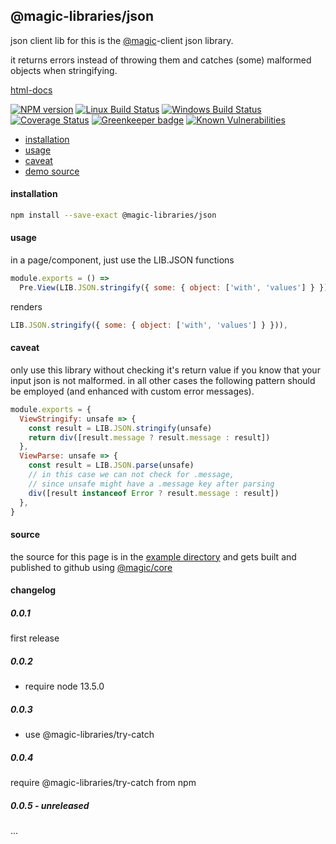 ## @magic-libraries/json

json client lib for
this is the [@magic](https://magic.github.io/core)-client json library.

it returns errors instead of throwing them and catches (some) malformed objects when stringifying.

[html-docs](https://magic-libraries.github.io/json)

[![NPM version][npm-image]][npm-url]
[![Linux Build Status][travis-image]][travis-url]
[![Windows Build Status][appveyor-image]][appveyor-url]
[![Coverage Status][coveralls-image]][coveralls-url]
[![Greenkeeper badge][greenkeeper-image]][greenkeeper-url]
[![Known Vulnerabilities][snyk-image]][snyk-url]

[npm-image]: https://img.shields.io/npm/v/@magic-libraries/json.svg
[npm-url]: https://www.npmjs.com/package/@magic-libraries/json
[travis-image]: https://img.shields.io/travis/com/magic-libraries/json/master
[travis-url]: https://travis-ci.com/magic-libraries/json
[appveyor-image]: https://img.shields.io/appveyor/ci/magiclibraries/json/master.svg
[appveyor-url]: https://ci.appveyor.com/project/magiclibraries/json/branch/master
[coveralls-image]: https://coveralls.io/repos/github/magic-libraries/json/badge.svg
[coveralls-url]: https://coveralls.io/github/magic-libraries/json
[greenkeeper-image]: https://badges.greenkeeper.io/magic-libraries/json.svg
[greenkeeper-url]: https://badges.greenkeeper.io/magic-libraries/json.svg
[snyk-image]: https://snyk.io/test/github/magic-libraries/json/badge.svg
[snyk-url]: https://snyk.io/test/github/magic-libraries/json

* [installation](#installation)
* [usage](#usage)
* [caveat](#caveat)
* [demo source](#source)

#### installation
```bash
npm install --save-exact @magic-libraries/json
```

#### <a name="usage"></a>usage
in a page/component, just use the LIB.JSON functions
```javascript
module.exports = () =>
  Pre.View(LIB.JSON.stringify({ some: { object: ['with', 'values'] } }))
```
renders
```javascript
LIB.JSON.stringify({ some: { object: ['with', 'values'] } })),
```

#### caveat
only use this library without checking it's return value
if you know that your input json is not malformed.
in all other cases the following pattern should be employed
(and enhanced with custom error messages).

```javascript
module.exports = {
  ViewStringify: unsafe => {
    const result = LIB.JSON.stringify(unsafe)
    return div([result.message ? result.message : result])
  },
  ViewParse: unsafe => {
    const result = LIB.JSON.parse(unsafe)
    // in this case we can not check for .message,
    // since unsafe might have a .message key after parsing
    div([result instanceof Error ? result.message : result])
  },
}
```

#### <a name="source"></a>source
the source for this page is in the
[example directory](https://github.com/magic-libraries/json/tree/master/example)
and gets built and published to github using
[@magic/core](https://github.com/magic/core)

#### changelog

##### 0.0.1
first release

##### 0.0.2
* require node 13.5.0

##### 0.0.3
* use @magic-libraries/try-catch

##### 0.0.4
require @magic-libraries/try-catch from npm

##### 0.0.5 - unreleased
...
